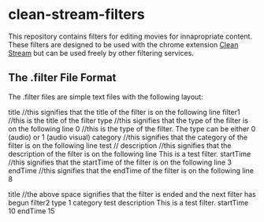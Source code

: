 # clean-stream-filters

This repository contains filters for editing movies for innapropriate content. These filters are designed to be used with the chrome extension [Clean Stream](https://chrome.google.com/webstore/detail/clean-stream/cppacmdbokpnibcconbcniibodcfgdba) but can be used freely by other filtering services.

## The .filter File Format

The .filter files are simple text files with the following layout:

title //this signifies that the title of the filter is on the following line
filter1 //this is the title of the filter
type //this signifies that the type of the filter is on the following line
0 //this is the type of the filter. The type can be either 0 (audio) or 1 (audio visual)
category //this signifies that the category of the filter is on the following line
test //
description //this signifies that the description of the filter is on the following line
This is a test filter.
startTime //this signifies that the startTime of the filter is on the following line
3
endTime //this signifies that the endTime of the filter is on the following line
8

title //the above space signifies that the filter is ended and the next filter has begun
filter2
type
1
category
test
description
This is a test filter.
startTime
10
endTime
15


